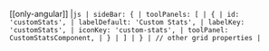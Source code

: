[[only-angular]]
|`js | sideBar: { | toolPanels: [ | { | id: 'customStats', | labelDefault: 'Custom Stats', | labelKey: 'customStats', | iconKey: 'custom-stats', | toolPanel: CustomStatsComponent, | } | ] | } | // other grid properties |`
